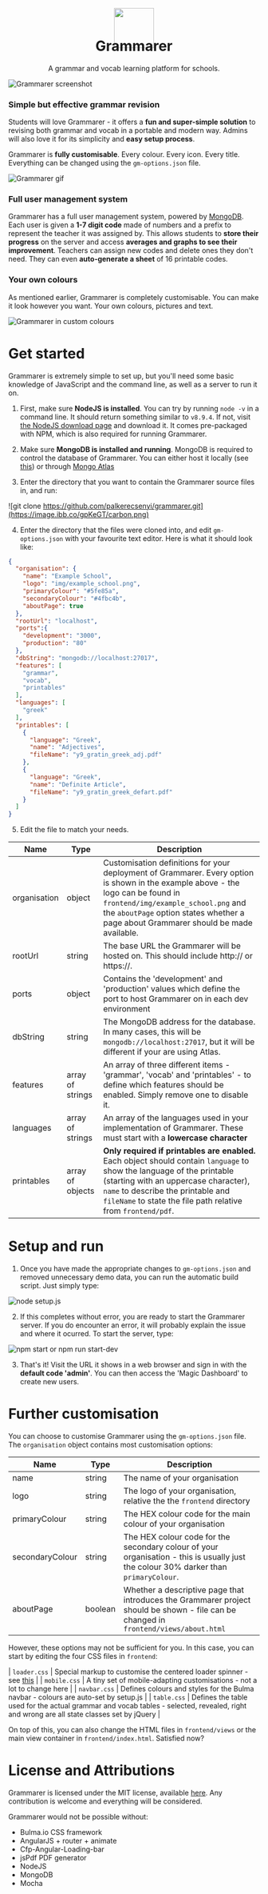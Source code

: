 <p align="center">

<img src="https://image.ibb.co/e1jeGT/icon_800x800.png" width="80" style="margin-bottom:-10px">

<h1 align="center" style="margin-top:-25px">Grammarer</h1>

<p align="center">A grammar and vocab learning platform for schools.</p>

</p>


![Grammarer screenshot](https://image.ibb.co/kzWOAo/frame_chrome_mac.png)

### Simple but effective grammar revision
Students will love Grammarer - it offers a **fun and super-simple solution** to revising both grammar and vocab in a portable and modern way. Admins will also love it for its simplicity and **easy setup process**.

Grammarer is **fully customisable**. Every colour. Every icon. Every title. Everything can be changed using the `gm-options.json` file.

![Grammarer gif](https://image.ibb.co/iXUobT/capture.gif)

### Full user management system
Grammarer has a full user management system, powered by [MongoDB](https://www.mongodb.com/). Each user is given a **1-7 digit code** made of numbers and a prefix to represent the teacher it was assigned by. This allows students to **store their progress** on the server and access **averages and graphs to see their improvement**. Teachers can assign new codes and delete ones they don't need. They can even **auto-generate a sheet** of 16 printable codes.

### Your own colours
As mentioned earlier, Grammarer is completely customisable. You can make it look however you want. Your own colours, pictures and text.

![Grammarer in custom colours](https://image.ibb.co/heAEi8/frame_chrome_mac_1.png)

# Get started
Grammarer is extremely simple to set up, but you'll need some basic knowledge of JavaScript and the command line, as well as a server to run it on.

1. First, make sure **NodeJS is installed**. You can try by running `node -v` in a command line. It should return something similar to `v8.9.4`. If not, visit [the NodeJS download page](https://nodejs.org/en/download/) and download it. It comes pre-packaged with NPM, which is also required for running Grammarer.

2. Make sure **MongoDB is installed and running**. MongoDB is required to control the database of Grammarer. You can either host it locally (see [this](https://docs.mongodb.com/manual/administration/install-community/)) or through [Mongo Atlas](https://www.mongodb.com/cloud/atlas)

3. Enter the directory that you want to contain the Grammarer source files in, and run:

![git clone https://github.com/palkerecsenyi/grammarer.git](https://image.ibb.co/gpKeGT/carbon.png)

4. Enter the directory that the files were cloned into, and edit `gm-options.json` with your favourite text editor. Here is what it should look like:

```json
{
  "organisation": {
    "name": "Example School",
    "logo": "img/example_school.png",
    "primaryColour": "#5fe85a",
    "secondaryColour": "#4fbc4b",
    "aboutPage": true
  },
  "rootUrl": "localhost",
  "ports":{
    "development": "3000",
    "production": "80"
  },
  "dbString": "mongodb://localhost:27017",
  "features": [
    "grammar",
    "vocab",
    "printables"
  ],
  "languages": [
    "greek"
  ],
  "printables": [
    {
      "language": "Greek",
      "name": "Adjectives",
      "fileName": "y9_gratin_greek_adj.pdf"
    },
    {
      "language": "Greek",
      "name": "Definite Article",
      "fileName": "y9_gratin_greek_defart.pdf"
    }
  ]
}
```

5. Edit the file to match your needs.

| Name         | Type             | Description                                                                                                                                                                                                                                                           |
|--------------|------------------|-----------------------------------------------------------------------------------------------------------------------------------------------------------------------------------------------------------------------------------------------------------------------|
| organisation | object           | Customisation definitions for your deployment of Grammarer. Every option is shown in the example above - the logo can be found in `frontend/img/example_school.png` and the `aboutPage` option states whether a page about Grammarer should be made available.        |
| rootUrl      | string           | The base URL the Grammarer will be hosted on. This should include http:// or https://.                                                                                                                                                                                |
| ports        | object           | Contains the 'development' and 'production' values which define the port to host Grammarer on in each dev environment                                                                                                                                                 |
| dbString     | string           | The MongoDB address for the database. In many cases, this will be `mongodb://localhost:27017`, but it will be different if your are using Atlas.                                                                                                                      |
| features     | array of strings | An array of three different items - 'grammar', 'vocab' and 'printables' - to define which features should be enabled. Simply remove one to disable it.                                                                                                                |
| languages    | array of strings | An array of the languages used in your implementation of Grammarer. These must start with a **lowercase character**                                                                                                                                                   |
| printables   | array of objects | **Only required if printables are enabled.** Each object should contain `language` to show the language of the printable (starting with an uppercase character), `name` to describe the printable and `fileName` to state the file path relative from `frontend/pdf`. |

# Setup and run
1. Once you have made the appropriate changes to `gm-options.json` and removed unnecessary demo data, you can run the automatic build script. Just simply type:

![node setup.js](https://image.ibb.co/ggW9GT/carbon_2.png)

2. If this completes without error, you are ready to start the Grammarer server. If you do encounter an error, it will probably explain the issue and where it ocurred. To start the server, type:

![npm start or npm run start-dev](https://image.ibb.co/kNUUGT/carbon_3.png)

3. That's it! Visit the URL it shows in a web browser and sign in with the **default code 'admin'**. You can then access the 'Magic Dashboard' to create new users.

# Further customisation
You can choose to customise Grammarer using the `gm-options.json` file. The `organisation` object contains most customisation options:

| Name            | Type    | Description                                                                                                                           |
|-----------------|---------|---------------------------------------------------------------------------------------------------------------------------------------|
| name            | string  | The name of your organisation                                                                                                         |
| logo            | string  | The logo of your organisation, relative the the `frontend` directory                                                                  |
| primaryColour   | string  | The HEX colour code for the main colour of your organisation                                                                          |
| secondaryColour | string  | The HEX colour code for the secondary colour of your organisation - this is usually just the colour 30% darker than `primaryColour`.  |
| aboutPage       | boolean | Whether a descriptive page that introduces the Grammarer project should be shown - file can be changed in `frontend/views/about.html` |

However, these options may not be sufficient for you. In this case, you can start by editing the four CSS files in `frontend`:

| `loader.css` | Special markup to customise the centered loader spinner - see [this](https://github.com/chieffancypants/angular-loading-bar)             |
| `mobile.css` | A tiny set of mobile-adapting customisations - not a lot to change here                                                                  |
| `navbar.css` | Defines colours and styles for the Bulma navbar - colours are auto-set by setup.js                                                       |
| `table.css`  | Defines the table used for the actual grammar and vocab tables - selected, revealed, right and wrong are all state classes set by jQuery |

On top of this, you can also change the HTML files in `frontend/views` or the main view container in `frontend/index.html`. Satisfied now?

# License and Attributions
Grammarer is licensed under the MIT license, available [here](https://github.com/palkerecsenyi/grammarer/blob/master/LICENSE.md). Any contribution is welcome and everything will be considered.

Grammarer would not be possible without:

* Bulma.io CSS framework
* AngularJS + router + animate
* Cfp-Angular-Loading-bar
* jsPdf PDF generator
* NodeJS
* MongoDB
* Mocha


